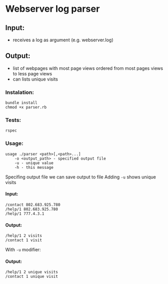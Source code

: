# Webserver log parser

## Input:
* receives a log as argument (e.g. webserver.log)

## Output:
* list of webpages with most page views ordered from most pages views to less page views
* can lists unique visits

### Instalation:
```
bundle install
chmod +x parser.rb
```
### Tests:
`rspec`

### Usage:
```
usage ./parser <path>[,<path>...]
    -o <output_path> - specified output file
    -u - unique value
    -h - this message
```

Specifing output file we can save output to file
Adding `-u` shows unique visits

#### Input:
```
/contact 802.683.925.780
/help/1 802.683.925.780
/help/1 777.4.3.1
```

#### Output:
```
/help/1 2 visits
/contact 1 visit
```

With `-u` modifier:
#### Output:
```
/help/1 2 unique visits
/contact 1 unique visit
```
